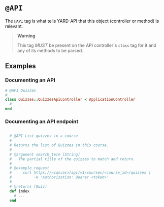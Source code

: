 # `@API`

The `@API` tag is what tells YARD-API that this object (controller or method) is relevant.

> **Warning**
> 
> This tag *MUST* be present on the API controller's `class` tag for it and 
> any of its methods to be parsed.

## Examples

### Documenting an API

```ruby
# @API Quizzes
# 
class Quizzes::QuizzesApiController < ApplicationController
  # ...
end
```

### Documenting an API endpoint

```ruby

  # @API List quizzes in a course
  #
  # Returns the list of Quizzes in this course.
  #
  # @argument search_term [String]
  #   The partial title of the quizzes to match and return.
  #
  # @example_request
  #     curl https://<canvas>/api/v1/courses/<course_id>/quizzes \ 
  #          -H 'Authorization: Bearer <token>'
  #
  # @returns [Quiz]
  def index
    # ...
  end
```